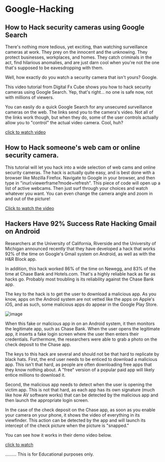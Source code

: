# Google-Hacking

## How to Hack security cameras using Google Search

There's nothing more tedious, yet exciting, than watching surveillance cameras at work. They prey on the innocent and the unknowing. They protect businesses, workplaces, and homes. They catch criminals in the act, find hilarious anomalies, and are just darn cool when you're not the one that's supposed to be eavesdropping with them.

Well, how exactly do you watch a security camera that isn't yours? Google.

This video tutorial from Digital Fx Cube shows you how to hack security cameras using Google Search. Yep, that's right… no one is safe now, not with millions of viewers.

You can easily do a quick Google Search for any unsecured surveillance cameras on the web. The links send you to the camera's video. Not all of the links work though, but when they do, some of the user controls actually allow you to "control" the actual video camera. Cool, huh?

[click to watch video](https://youtu.be/8EIIEFpWzw8)

## How to Hack someone's web cam or online security camera.

This tutorial will let you hack into a wide selection of web cams and online security cameras. The hack is actually quite easy, and is best done with a browser like Mozilla Firefox. Navigate to Google in your browser, and then type in "inurl:viewerframe?mode+refresh". This piece of code will open up a list of active webcams. Then just surf through your choices and watch whatever you want. You can even change the camera angle and zoom in and out of the picture!

[Click to watch the video](https://youtu.be/yRnlgYQpknE)

## Hackers Have 92% Success Rate Hacking Gmail on Android

Researchers at the University of California, Riverside and the University of Michigan announced recently that they have developed a hack that works 92% of the time on Google's Gmail system on Android, as well as with the H&R Block app.

In addition, this hack worked 86% of the time on Newegg, and 83% of the time at Chase Bank and Hotels.com. That's a highly reliable hack as far as hacks go. Probably most troubling is its reliability against the Chase Bank app.

The key to the hack is to get the user to download a malicious app. As you know, apps on the Android system are not vetted like the apps on Apple's iOS, and as such, some malicious apps do appear in the Google Play Store.

![image](http://img.wonderhowto.com/img/original/24/27/63544468400109/0/635444684001092427.jpg)

When this fake or malicious app in on an Android system, it then monitors the legitimate app, such as Chase Bank. When the user opens the legitimate app, it inserts a fake login screen where the user then enters their credentials. Furthermore, the researchers were able to grab a photo on the check deposit to the Chase app.

The keys to this hack are several and should not be that hard to replicate by black hats. First, the end user needs to be enticed to download a malicious app. This isn't that hard, as people are often downloading free apps that they know nothing about. A "free" version of a popular paid app will likely entice millions to download it.

Second, the malicious app needs to detect when the user is opening the victim app. This is not that hard, as each app has its own signature (much like how AV software works) that can be detected by the malicious app and then launch the appropriate login screen.

In the case of the check deposit on the Chase app, as soon as you enable your camera on your phone, it shows the video of everything in its viewfinder. This action can be detected by the app and will launch its intercept of the check picture when the picture is "snapped."

You can see how it works in their demo video below.

[click to watch](https://youtu.be/QZZwiT-Df1U)

.........
This is for Educational purposes only.


